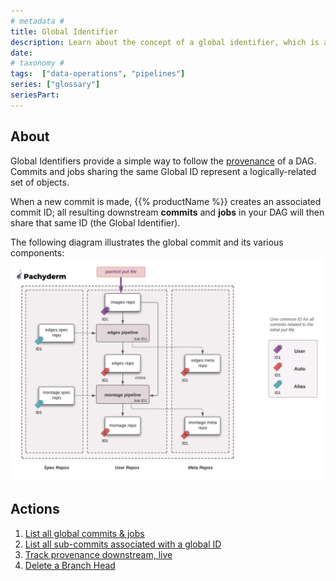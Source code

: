 ```yaml
---
# metadata # 
title: Global Identifier
description: Learn about the concept of a global identifier, which is a unique identifier for a DAG.
date: 
# taxonomy #
tags:  ["data-operations", "pipelines"]
series: ["glossary"]
seriesPart:
--- 
```

## About 

Global Identifiers provide a simple way to follow the [provenance](/{{%release%}}/learn/glossary/provenance) of a DAG. Commits and jobs sharing the same Global ID represent a logically-related set of objects.

When a new commit is made, {{% productName %}} creates an associated commit ID; all resulting downstream **commits** and **jobs** in your DAG will then share that same ID (the Global Identifier). 

The following diagram illustrates the global commit and its various components:
![global_commit_after_putfile](/images/global_commit_after_putfile.png)

## Actions

1. [List all global commits & jobs](/{{%release%}}/build-dags/provenance-operations/list-globals)
2. [List all sub-commits associated with a global ID](/{{%release%}}/build-dags/provenance-operations/list-sub-commits)
3. [Track provenance downstream, live](/{{%release%}}/build-dags/provenance-operations/track-downstream)
4. [Delete a Branch Head](/{{%release%}}/build-dags/provenance-operations/delete-head)



